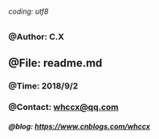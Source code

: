 ###### coding: utf8

### @Author: C.X
## @File: readme.md                                                                
### @Time: 2018/9/2                                   
### @Contact: whccx@qq.com
##### @blog: https://www.cnblogs.com/whccx
